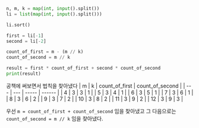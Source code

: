 ```python
n, m, k = map(int, input().split())
li = list(map(int, input().split()))

li.sort()

first = li[-1]
second = li[-2]

count_of_first = m - (m // k)
count_of_second = m // k

result = first * count_of_first + second * count_of_second
print(result)
```

공책에 써보면서 법칙을 찾아냈다
| m   | k   | count_of_first | count_of_second |
| --- | --- | ----- | ------ |
| 4   | 3   | 3     | 1      |
| 5   | 3   | 4     | 1      |
| 6   | 3   | 5     | 1      |
| 7   | 3   | 6     | 1      |
| 8   | 3   | 6     | 2      |
| 9   | 3   | 7     | 2      |
| 10  | 3   | 8     | 2      |
| 11  | 3   | 9     | 2      |
| 12  | 3   | 9     | 3       |

우선 `m = count_of_first + count_of_second` 임을 찾아냈고
그 다음으로는 `count_of_second = m // k` 임을 찾아냈다.







